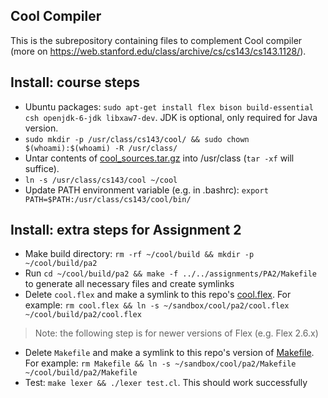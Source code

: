 Cool Compiler
---

This is the subrepository containing files to complement Cool compiler (more on
https://web.stanford.edu/class/archive/cs/cs143/cs143.1128/).

## Install: course steps

* Ubuntu packages: `sudo apt-get install flex bison build-essential csh openjdk-6-jdk libxaw7-dev`.
  JDK is optional, only required for Java version.
* `sudo mkdir -p /usr/class/cs143/cool/ && sudo chown $(whoami):$(whoami) -R /usr/class/`
* Untar contents of [cool_sources.tar.gz](./files/cool_sources.tar.gz) into /usr/class (`tar -xf`
  will suffice).
* `ln -s /usr/class/cs143/cool ~/cool`
* Update PATH environment variable (e.g. in .bashrc): `export PATH=$PATH:/usr/class/cs143/cool/bin/`

## Install: extra steps for Assignment 2

* Make build directory: `rm -rf ~/cool/build && mkdir -p ~/cool/build/pa2`
* Run `cd ~/cool/build/pa2 && make -f ../../assignments/PA2/Makefile` to generate all necessary
  files and create symlinks
* Delete `cool.flex` and make a symlink to this repo's [cool.flex](./pa2/cool.flex). For
  example: `rm cool.flex && ln -s ~/sandbox/cool/pa2/cool.flex ~/cool/build/pa2/cool.flex`

> Note: the following step is for newer versions of Flex (e.g. Flex 2.6.x)
* Delete `Makefile` and make a symlink to this repo's version of [Makefile](./pa2/Makefile). For
  example: `rm Makefile && ln -s ~/sandbox/cool/pa2/Makefile ~/cool/build/pa2/Makefile`
* Test: `make lexer && ./lexer test.cl`. This should work successfully
